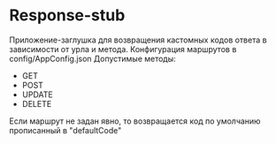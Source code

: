 # Response-stub
Приложение-заглушка для возвращения кастомных кодов ответа в зависимости от урла и метода.
Конфигурация маршрутов в config/AppConfig.json
Допустимые методы:
- GET
- POST
- UPDATE
- DELETE

Если маршрут не задан явно, то возвращается код по умолчанию прописанный в "defaultCode"